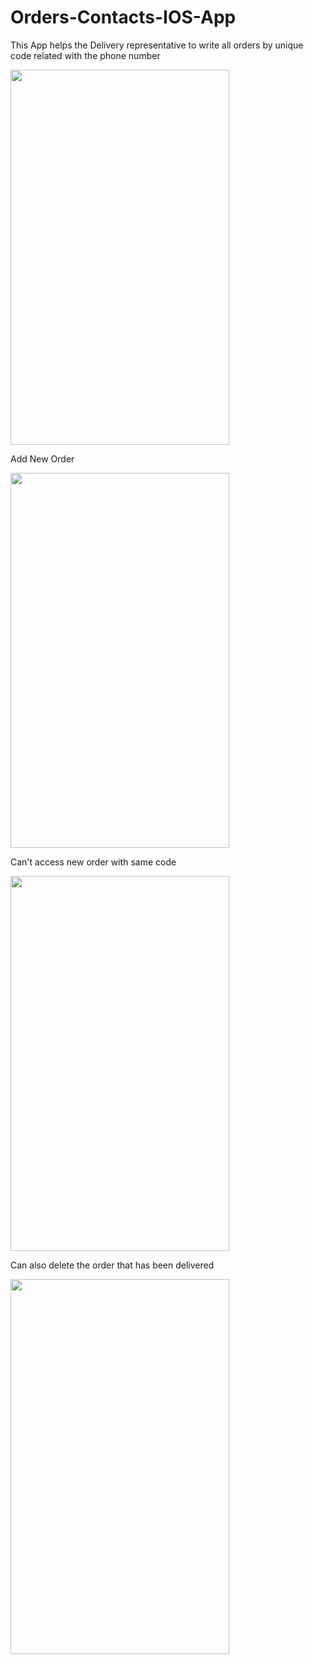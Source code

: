 # Orders-Contacts-IOS-App

This App helps the Delivery representative to write all orders by unique code related with the phone number 

<div class="myDiv">
 <img src="https://user-images.githubusercontent.com/97084704/208828067-fcab9cf6-5cfd-494f-aecc-3317dac7156f.png" width="350" height="600">
</div> 
  


Add New Order 


<div class="myDiv">
 <img src="https://user-images.githubusercontent.com/97084704/208828123-e08be449-1cac-4beb-8987-4385ff2ec983.png" width="350" height="600">
</div> 
  
 

Can't access new order with same code 



<div class="myDiv">
 <img src="https://user-images.githubusercontent.com/97084704/208828185-70226ec0-6b5c-4638-a153-8df7c0a23a81.png" width="350" height="600">
</div> 
   

Can also delete the order that has been delivered 


<div class="myDiv">
 <img src="https://user-images.githubusercontent.com/97084704/208828314-4dfe299b-4d0b-4d5e-a8e4-bc13f188b6f6.png" width="350" height="600">
</div>

